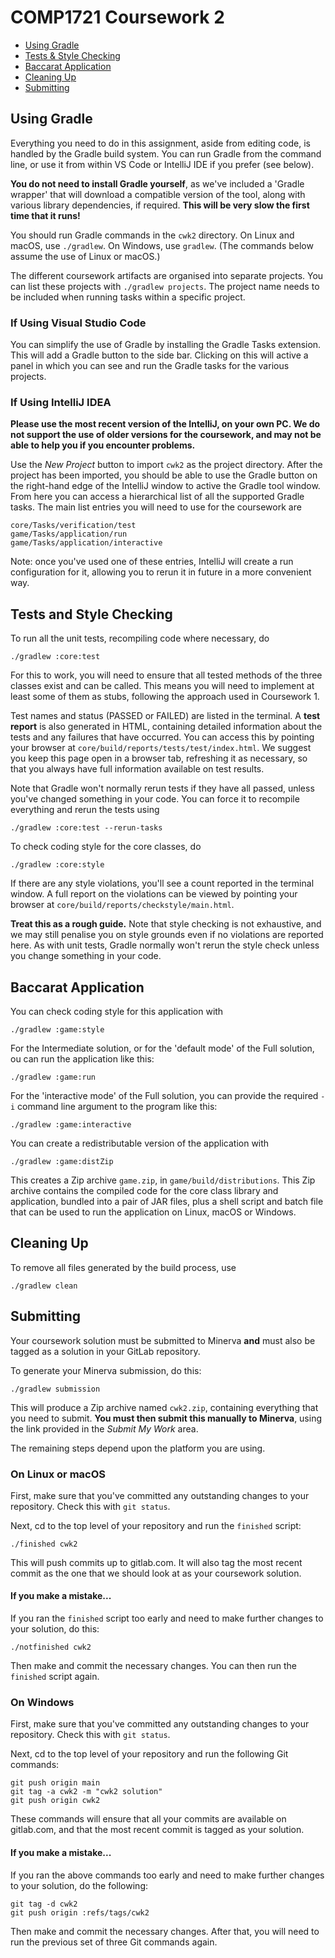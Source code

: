 # COMP1721 Coursework 2

* [Using Gradle](#using-gradle)
* [Tests & Style Checking](#tests-and-style-checking)
* [Baccarat Application](#baccarat-application)
* [Cleaning Up](#cleaning-up)
* [Submitting](#submitting)

## Using Gradle

Everything you need to do in this assignment, aside from editing code, is
handled by the Gradle build system.  You can run Gradle from the command
line, or use it from within VS Code or IntelliJ IDE if you prefer (see below).

**You do not need to install Gradle yourself**, as we've included a
'Gradle wrapper' that will download a compatible version of the tool, along
with various library dependencies, if required.  **This will be very slow
the first time that it runs!**

You should run Gradle commands in the `cwk2` directory.  On Linux and macOS,
use `./gradlew`.  On Windows, use `gradlew`. (The commands below assume
the use of Linux or macOS.)

The different coursework artifacts are organised into separate projects.
You can list these projects with `./gradlew projects`.  The project name
needs to be included when running tasks within a specific project.

### If Using Visual Studio Code

You can simplify the use of Gradle by installing the Gradle Tasks extension.
This will add a Gradle button to the side bar.  Clicking on this will
active a panel in which you can see and run the Gradle tasks for the
various projects.

### If Using IntelliJ IDEA

**Please use the most recent version of the IntelliJ, on your own PC.
We do not support the use of older versions for the coursework, and may
not be able to help you if you encounter problems.**

Use the *New Project* button to import `cwk2` as the project directory.
After the project has been imported, you should be able to use the Gradle
button on the right-hand edge of the IntelliJ window to active the Gradle
tool window.  From here you can access a hierarchical list of all the
supported Gradle tasks.  The main list entries you will need to use for the
coursework are

    core/Tasks/verification/test
    game/Tasks/application/run
    game/Tasks/application/interactive

Note: once you've used one of these entries, IntelliJ will create a run
configuration for it, allowing you to rerun it in future in a more
convenient way.

## Tests and Style Checking

To run all the unit tests, recompiling code where necessary, do

    ./gradlew :core:test

For this to work, you will need to ensure that all tested methods of the
three classes exist and can be called.  This means you will need to
implement at least some of them as stubs, following the approach used in
Coursework 1.

Test names and status (PASSED or FAILED) are listed in the terminal.
A **test report** is also generated in HTML, containing detailed information
about the tests and any failures that have occurred.  You can access this
by pointing your browser at `core/build/reports/tests/test/index.html`.
We suggest you keep this page open in a browser tab, refreshing it
as necessary, so that you always have full information available on test
results.

Note that Gradle won't normally rerun tests if they have all passed, unless
you've changed something in your code.  You can force it to recompile
everything and rerun the tests using

    ./gradlew :core:test --rerun-tasks

To check coding style for the core classes, do

    ./gradlew :core:style

If there are any style violations, you'll see a count reported in the
terminal window.  A full report on the violations can be viewed by pointing
your browser at `core/build/reports/checkstyle/main.html`.

**Treat this as a rough guide.** Note that style checking is not exhaustive,
and we may still penalise you on style grounds  even if no violations are
reported here.  As with unit tests, Gradle normally won't rerun the style
check unless you change something in your code.

## Baccarat Application

You can check coding style for this application with

    ./gradlew :game:style

For the Intermediate solution, or for the 'default mode' of the Full
solution, ou can run the application like this:

    ./gradlew :game:run

For the 'interactive mode' of the Full solution, you can provide the required
`-i` command line argument to the program like this:

    ./gradlew :game:interactive

You can create a redistributable version of the application with

    ./gradlew :game:distZip

This creates a Zip archive `game.zip`, in `game/build/distributions`.
This Zip archive contains the compiled code for the core class library and
application, bundled into a pair of JAR files, plus a shell script and batch
file that can be used to run the application on Linux, macOS or Windows.

## Cleaning Up

To remove all files generated by the build process, use

    ./gradlew clean

## Submitting

Your coursework solution must be submitted to Minerva **and** must also be
tagged as a solution in your GitLab repository.

To generate your Minerva submission, do this:

    ./gradlew submission

This will produce a Zip archive named `cwk2.zip`, containing everything that
you need to submit.  **You must then submit this manually to Minerva**, using
the link provided in the *Submit My Work* area.

The remaining steps depend upon the platform you are using.

### On Linux or macOS

First, make sure that you've committed any outstanding changes to your
repository.  Check this with `git status`.

Next, cd to the top level of your repository and run the `finished` script:

    ./finished cwk2

This will push commits up to gitlab.com.  It will also tag the most recent
commit as the one that we should look at as your coursework solution.

#### If you make a mistake...

If you ran the `finished` script too early and need to make further
changes to your solution, do this:

    ./notfinished cwk2

Then make and commit the necessary changes.  You can then run the `finished`
script again.

### On Windows

First, make sure that you've committed any outstanding changes to your
repository.  Check this with `git status`.

Next, cd to the top level of your repository and run the following Git
commands:

    git push origin main
    git tag -a cwk2 -m "cwk2 solution"
    git push origin cwk2

These commands will ensure that all your commits are available on gitlab.com,
and that the most recent commit is tagged as your solution.

#### If you make a mistake...

If you ran the above commands too early and need to make further changes
to your solution, do the following:

    git tag -d cwk2
    git push origin :refs/tags/cwk2

Then make and commit the necessary changes. After that, you will need to
run the previous set of three Git commands again.
